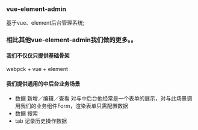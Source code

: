 ###  vue-element-admin
基于vue、element后台管理系统;

### 相比其他vue-element-admin我们做的更多。。

#### 我们不仅仅只提供基础骨架
webpck + vue + element 

#### 我们提供通用的中后台业务场景

* 数据 新增／编辑／查看 对与中后台他经常是一个表单的展示，对与此场景调用我们的业务组件Form，渲染表单只需配置数据
* 数据 搜索
* tab 记录历史操作数据
